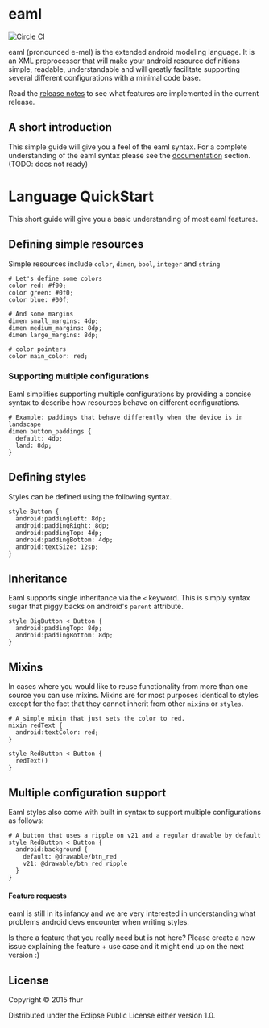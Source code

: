 # eaml

[![Circle CI](https://circleci.com/gh/fhur/eaml/tree/master.svg?style=svg)](https://circleci.com/gh/fhur/eaml/tree/master)

eaml (pronounced e-mel) is the extended android modeling language. It is
an XML preprocessor that will make your android resource definitions
simple, readable, understandable and will greatly facilitate supporting
several different configurations with a minimal code base.

Read the [release notes](./doc/release_notes.md) to see what features
are implemented in the current release.

## A short introduction

This simple guide will give you a feel of the eaml syntax. For a complete
understanding of the eaml syntax please see the [documentation](./doc/intro.md)
section. (TODO: docs not ready)

Language QuickStart
===================

This short guide will give you a basic understanding of most eaml features.

## Defining simple resources

Simple resources include `color`, `dimen`, `bool`, `integer` and `string`

```
# Let's define some colors
color red: #f00;
color green: #0f0;
color blue: #00f;

# And some margins
dimen small_margins: 4dp;
dimen medium_margins: 8dp;
dimen large_margins: 8dp;

# color pointers
color main_color: red;
```

### Supporting multiple configurations

Eaml simplifies supporting multiple configurations by providing a concise
syntax to describe how resources behave on different configurations.

```
# Example: paddings that behave differently when the device is in landscape
dimen button_paddings {
  default: 4dp;
  land: 8dp;
}
```

## Defining styles

Styles can be defined using the following syntax.
```
style Button {
  android:paddingLeft: 8dp;
  android:paddingRight: 8dp;
  android:paddingTop: 4dp;
  android:paddingBottom: 4dp;
  android:textSize: 12sp;
}
```

## Inheritance
Eaml supports single inheritance via the `<` keyword. This is simply syntax sugar
that piggy backs on android's `parent` attribute.
```
style BigButton < Button {
  android:paddingTop: 8dp;
  android:paddingBottom: 8dp;
}
```

## Mixins
In cases where you would like to reuse functionality from more than one source
you can use mixins. Mixins are for most purposes identical to styles except for
the fact that they cannot inherit from other `mixins` or `styles`.

```
# A simple mixin that just sets the color to red.
mixin redText {
  android:textColor: red;
}

style RedButton < Button {
  redText()
}
```

## Multiple configuration support
Eaml styles also come with built in syntax to support multiple configurations
as follows:

```
# A button that uses a ripple on v21 and a regular drawable by default
style RedButton < Button {
  android:background {
    default: @drawable/btn_red
    v21: @drawable/btn_red_ripple
  }
}
```

#### Feature requests

eaml is still in its infancy and we are very interested in understanding
what problems android devs encounter when writing styles.

Is there a feature that you really need but is not here?
Please create a new issue explaining the feature + use case and
it might end up on the next version :)

## License

Copyright © 2015 fhur

Distributed under the Eclipse Public License either version 1.0.
